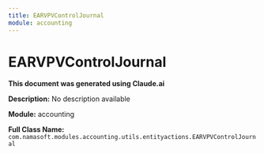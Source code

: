 ```yaml
---
title: EARVPVControlJournal
module: accounting
---
```



<div class='entity-flows'>

# EARVPVControlJournal

**This document was generated using Claude.ai**

**Description:** No description available

**Module:** accounting

**Full Class Name:** `com.namasoft.modules.accounting.utils.entityactions.EARVPVControlJournal`


</div>

